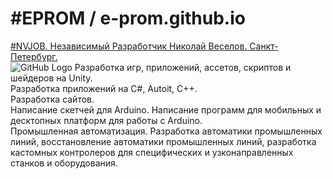 # #EPROM / e-prom.github.io
<a href="https://nvjob.github.io/" target="_blank">#NVJOB. Независимый Разработчик Николай Веселов. Санкт-Петербург.</a>
<br>
![GitHub Logo](https://raw.githubusercontent.com/e-prom/e-prom.github.io/master/res/images/nvjob.jpg)
Разработка игр, приложений, ассетов, скриптов и шейдеров на Unity.<br>
Разработка приложений на C#, Autoit, C++.<br>
Разработка сайтов.<br>
Написание скетчей для Arduino. Написание программ для мобильных и десктопных платформ для работы с Arduino.<br>
Промышленная автоматизация. Разработка автоматики промышленных линий, восстановление автоматики промышленных линий, разработка кастомных контролеров для специфических и узконаправленных станков и оборудования.
